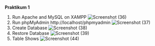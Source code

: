 **Praktikum 1**
1) Run Apache and MySQL on XAMPP
   ![Screenshot (36)](https://github.com/VeriAbror/learn-phpMyAdmin/assets/160198166/73646a96-5434-48a6-a30d-fc9f66a89b30)
2) Run phpMyAdmin http://localhost/phpmyadmin
   ![Screenshot (37)](https://github.com/VeriAbror/learn-phpMyAdmin/assets/160198166/7548f04a-f5a4-4dba-88e9-3c863374e93e)
3) Create Database
   ![Screenshot (38)](https://github.com/VeriAbror/learn-phpMyAdmin/assets/160198166/6d87f330-f84a-4d57-b4d8-dab541889e74)
4) Restore Database
   ![Screenshot (39)](https://github.com/VeriAbror/learn-phpMyAdmin/assets/160198166/0eace9c5-8ff5-40ad-a767-e4c666d04d98)
5) Table Shows
   ![Screenshot (44)](https://github.com/VeriAbror/learn-phpMyAdmin/assets/160198166/32c8ccaf-1e29-4e92-809e-94231ae1a3b6)
